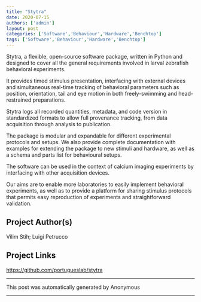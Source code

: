 ```yaml
---
title: "Stytra"
date: 2020-07-15
authors: ['admin']
layout: post
categories: ['Software','Behaviour','Hardware','Benchtop']
tags: ['Software','Behaviour','Hardware','Benchtop']
---
```


Stytra, a flexible, open-source software package, written in Python and designed to cover all the general requirements involved in larval zebrafish behavioral experiments. 

It provides timed stimulus presentation, interfacing with external devices and simultaneous real-time tracking of behavioral parameters such as position, orientation, tail and eye motion in both freely-swimming and head-restrained preparations. 

Stytra logs all recorded quantities, metadata, and code version in standardized formats to allow full provenance tracking, from data acquisition through analysis to publication. 

The package is modular and expandable for different experimental protocols and setups. We also provide complete documentation with examples for extending the package to new stimuli and hardware, as well as a schema and parts list for behavioural setups. 

The software can be used in the context of calcium imaging experiments by interfacing with other acquisition devices. 

Our aims are to enable more laboratories to easily implement behavioral experiments, as well as to provide a platform for sharing stimulus protocols that permits easy reproduction of experiments and straightforward validation.

## Project Author(s)
Vilim Stih; Luigi Petrucco
## Project Links
https://github.com/portugueslab/stytra
***
This post was automatically generated by
Anonymous
***

